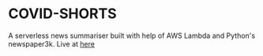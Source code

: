 # COVID-SHORTS

A serverless news summariser built with help of AWS Lambda and Python's newspaper3k. Live at [here]

[here]: <https://covidshorts.s3.ap-south-1.amazonaws.com/index.html>
